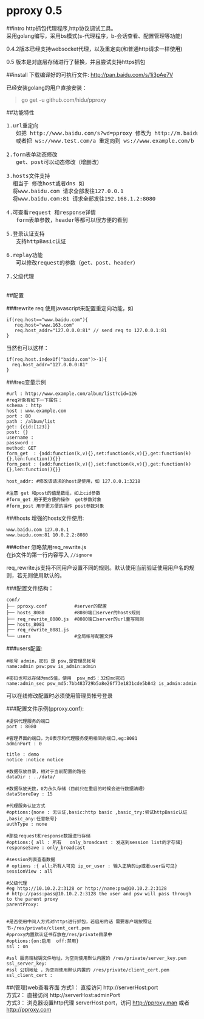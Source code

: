 pproxy 0.5
======
##intro
http抓包代理程序,http协议调试工具。  
采用golang编写，采用bs模式(s-代理程序，b-会话查看、配置管理等功能)  

0.4.2版本已经支持websocket代理，以及重定向(和普通http请求一样使用)  

0.5 版本是对底层存储进行了替换，并且尝试支持https抓包

##install
下载编译好的可执行文件: <http://pan.baidu.com/s/1i3pAe7V>  

已经安装golang的用户直接安装：  
>go get -u github.com/hidu/pproxy

##功能特性
<pre>
1.url重定向
   如把 http://www.baidu.com/s?wd=pproxy 修改为 http://m.baidu.com/s?wd=pproxy
   或者把 ws://www.test.com/a 重定向到 ws://www.example.com/b
   
2.form表单动态修改  
   get、post可以动态修改（增删改）  
   
3.hosts文件支持
  相当于 修改host或者dns 如  
  将www.baidu.com 请求全部发往127.0.0.1  
  将www.baidu.com:81 请求全部发往192.168.1.2:8080  
  
4.可查看request 和response详情
   form表单参数，header等都可以很方便的看到
   
5.登录认证支持
   支持httpBasic认证
   
6.replay功能
   可以修改request的参数（get、post、header）

7.父级代理
  
</pre>

##配置

###rewrite req
使用javascript来配置重定向功能，如
```
if(req.host=="www.baidu.com"){
   req.host="www.163.com"
   req.host_addr="127.0.0.0:81" // send req to 127.0.0.1:81
}
```
当然也可以这样：
```
if(req.host.indexOf("baidu.com")>-1){
  req.host_addr="127.0.0.0:81"
}
```

###req变量示例
```
#url : http://www.example.com/album/list?cid=126
#req对象有如下一下属性：
schema : http
host : www.example.com
port : 80
path : /album/list
get: {cid:[123]}
post: {}
username : 
password : 
method: GET
form_get  : {add:function(k,v){},set:function(k,v){},get:function(k){},len:function(){}} 
form_post : {add:function(k,v){},set:function(k,v){},get:function(k){},len:function(){}}

host_addr: #修改该请求的host是使用，如 127.0.0.1:3218

#注意 get 和post的值是数组，如上cid参数
#form_get 用于更方便的操作  get参数对象
#form_post 用于更方便的操作 post参数对象
```

###hosts
增强的hosts文件使用:
```
www.baidu.com 127.0.0.1
www.baidu.com:81 10.0.2.2:8080
```

###other
忽略禁用req_rewrite.js  
在js文件的第一行内容写入 ```//ignore```

req_rewrite.js支持不同用户设置不同的规则。默认使用当前验证使用用户名的规则，若无则使用默认的。  

###配置文件结构：
```
conf/
├── pproxy.conf          #server的配置
├── hosts_8080           #8080端口server的hosts规则
├── req_rewrite_8080.js  #8080端口server的url重写规则
├── hosts_8081
├── req_rewrite_8081.js
└── users                #全局帐号配置文件
```

###users配置:
```
#帐号 admin，密码 是 psw,是管理员帐号
name:admin psw:psw is_admin:admin

#密码也可以存储为md5值，使用  psw_md5：32位md密码
name:admin_sec psw_md5:7bb483729b5a8e26f73e1831cde5b842 is_admin:admin
```
可以在线修改配置时必须使用管理员帐号登录

###配置文件示例(pproxy.conf):
```
#提供代理服务的端口
port : 8080

#管理界面的端口，为0表示和代理服务使用相同的端口,eg:8081
adminPort : 0

title : demo
notice :notice notice

#数据存放目录，相对于当前配置的路径
dataDir : ../data/

#数据存放天数，0为永久存储（目前只在重启的时候会进行数据清理）
dataStoreDay : 15

#代理服务认证方式
#options:{none : 无认证,basic:http basic ,basic_try:尝试httpBasic认证 ,basic_any:任意帐号}
authType : none

#那些request和response数据进行存储
#options:{ all : 所有   only_broadcast : 发送到session list的才存储}
responseSave : only_broadcast

#session列表查看数据
# options :{ all:所有人可见 ip_or_user : 输入正确的ip或者user后可见}
sessionView : all

#父级代理
#eg http://10.10.2.2:3128 or http://name:psw@10.10.2.2:3128
# http://pass:pass@10.10.2.2:3128 the user and psw will pass through to the parent proxy
parentProxy:


#是否使用中间人方式对https进行抓包，若启用的话 需要客户端按照证书-/res/private/client_cert.pem
#pproxy内置默认证书存放在/res/private目录中
#options:{on:启用  off:禁用}
ssl : on

#ssl 服务端秘钥文件地址，为空则使用默认内置的 /res/private/server_key.pem
ssl_server_key: 
#ssl 公钥地址 ，为空则使用默认内置的 /res/private/client_cert.pem
ssl_client_cert :
```

##(管理)web查看界面
方式1： 直接访问 http://serverHost:port  
方式2： 直接访问 http://serverHost:adminPort  
方式3： 浏览器设置http代理 serverHost:port，访问 http://pproxy.man 或者 http://pproxy.com  


